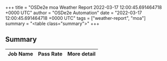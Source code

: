 +++
title = "OSDe2e moa Weather Report 2022-03-17 12:00:45.691464718 +0000 UTC"
author = "OSDe2e Automation"
date = "2022-03-17 12:00:45.691464718 +0000 UTC"
tags = ["weather-report", "moa"]
summary = "<table class=\"summary\"></table>"
+++
## Summary

| Job Name | Pass Rate | More detail |
|----------|-----------|-------------|





